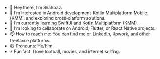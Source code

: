 - 👋 Hey there, I’m Shahbaz.
- 👀 I’m interested in Android development, Kotlin Multiplatform Mobile (KMM), and exploring cross-platform solutions.
- 🌱 I’m currently learning SwiftUI and Kotlin Multiplatform (KMM).
- 💞️ I’m looking to collaborate on Android, Flutter, or React Native projects.
- 📫 How to reach me: You can find me on LinkedIn, Upwork, and other freelance platforms.
- 😄 Pronouns: He/Him.
- ⚡ Fun fact: I love football, movies, and internet surfing.

<!---
shahbazili/shahbazili is a ✨ special ✨ repository because its `README.md` (this file) appears on your GitHub profile.
You can click the Preview link to take a look at your changes.
--->
